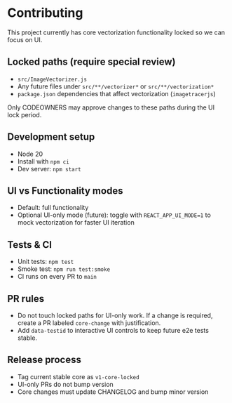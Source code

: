 # Contributing

This project currently has core vectorization functionality locked so we can focus on UI.

## Locked paths (require special review)

- `src/ImageVectorizer.js`
- Any future files under `src/**/vectorizer*` or `src/**/vectorization*`
- `package.json` dependencies that affect vectorization (`imagetracerjs`)

Only CODEOWNERS may approve changes to these paths during the UI lock period.

## Development setup

- Node 20
- Install with `npm ci`
- Dev server: `npm start`

## UI vs Functionality modes

- Default: full functionality
- Optional UI-only mode (future): toggle with `REACT_APP_UI_MODE=1` to mock vectorization for faster UI iteration

## Tests & CI

- Unit tests: `npm test`
- Smoke test: `npm run test:smoke`
- CI runs on every PR to `main`

## PR rules

- Do not touch locked paths for UI-only work. If a change is required, create a PR labeled `core-change` with justification.
- Add `data-testid` to interactive UI controls to keep future e2e tests stable.

## Release process

- Tag current stable core as `v1-core-locked`
- UI-only PRs do not bump version
- Core changes must update CHANGELOG and bump minor version
